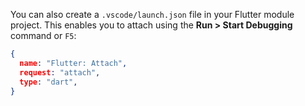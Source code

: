 You can also create a `.vscode/launch.json` file in your Flutter module project.
This enables you to attach using the **Run > Start Debugging** command or `F5`:

```json
{
  name: "Flutter: Attach",
  request: "attach",
  type: "dart",
}
```